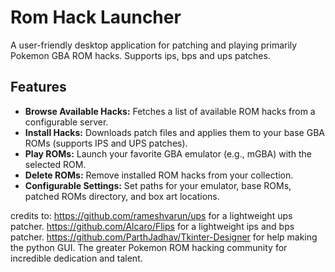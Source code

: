 # Rom Hack Launcher

A user-friendly desktop application for patching and playing primarily Pokemon GBA ROM hacks.
Supports ips, bps and ups patches.

## Features

*   **Browse Available Hacks:** Fetches a list of available ROM hacks from a configurable server.
*   **Install Hacks:** Downloads patch files and applies them to your base GBA ROMs (supports IPS and UPS patches).
*   **Play ROMs:** Launch your favorite GBA emulator (e.g., mGBA) with the selected ROM.
*   **Delete ROMs:** Remove installed ROM hacks from your collection.
*   **Configurable Settings:** Set paths for your emulator, base ROMs, patched ROMs directory, and box art locations.

credits to:
https://github.com/rameshvarun/ups for a lightweight ups patcher.
https://github.com/Alcaro/Flips for a lightweight ips and bps patcher.
https://github.com/ParthJadhav/Tkinter-Designer for help making the python GUI.
The greater Pokemon ROM hacking community for incredible dedication and talent.
